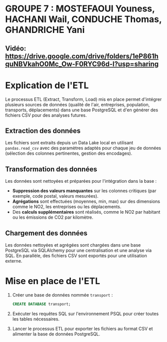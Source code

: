 # GROUPE 7 : MOSTEFAOUI Youness, HACHANI Wail, CONDUCHE Thomas, GHANDRICHE Yani
## Vidéo: https://drive.google.com/drive/folders/1eP861hquNBVkahO0Mc_Ow-F0RYC96d-l?usp=sharing

# Explication de l'ETL

Le processus ETL (Extract, Transform, Load) mis en place permet d'intégrer plusieurs sources de données (qualité de l'air, entreprises, population, transports, déplacements) dans une base PostgreSQL et d'en générer des fichiers CSV pour des analyses futures.

## Extraction des données

Les fichiers sont extraits depuis un Data Lake local en utilisant `pandas.read_csv` avec des paramètres adaptés pour chaque jeu de données (sélection des colonnes pertinentes, gestion des encodages).

## Transformation des données

Les données sont nettoyées et préparées pour l'intégration dans la base :

- **Suppression des valeurs manquantes** sur les colonnes critiques (par exemple, code postal, valeurs mesurées).
- **Agrégations** sont effectuées (moyennes, min, max) sur des dimensions comme le NO2, les entreprises ou les déplacements.
- Des **calculs supplémentaires** sont réalisés, comme le NO2 par habitant ou les émissions de CO2 par kilomètre.

## Chargement des données

Les données nettoyées et agrégées sont chargées dans une base PostgreSQL via SQLAlchemy pour une centralisation et une analyse via SQL. En parallèle, des fichiers CSV sont exportés pour une utilisation externe.

# Mise en place de l'ETL

1. Créer une base de données nommée `transport` :

   ```sql
   CREATE DATABASE transport;
   ```

2. Exécuter les requêtes SQL sur l'environnement PSQL pour créer toutes les tables nécessaires.

3. Lancer le processus ETL pour exporter les fichiers au format CSV et alimenter la base de données PostgreSQL.
